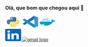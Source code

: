 ### Olá, que bom que chegou aqui 👋

<div align="left">
  <img src="python-original.svg" height="40" width="52" alt="python logo"  />
  <img src="vscode-original.svg" height="40" width="52" alt="vscode logo"  />
  <img src="docker-plain.svg" height="40" width="52" alt="docker logo"  />
</div>  


<div align="left">
  <a href="https://www.linkedin.com/in/lucianofalmeida/" target="_blank">
    <img src="linkedin_originals.svg" width="52" height="40" alt="linkedin logo"  />
  </a>
  <a href="bralmeidalu@gmail.com" target="_blank">
    <img src="https://raw.githubusercontent.com/maurodesouza/profile-readme-generator/master/src/assets/icons/social/gmail/default.svg" width="52" height="40" alt="gmail logo"  />
  </a>
</div>
<!--
**lucianofalmeida/lucianofalmeida** is a ✨ _special_ ✨ repository because its `README.md` (this file) appears on your GitHub profile.

Here are some ideas to get you started:

- 🔭 I’m currently working on ...
- 🌱 I’m currently learning ...
- 👯 I’m looking to collaborate on ...
- 🤔 I’m looking for help with ...
- 💬 Ask me about ...
- 📫 How to reach me: ...
- 😄 Pronouns: ...
- ⚡ Fun fact: ...
-->
